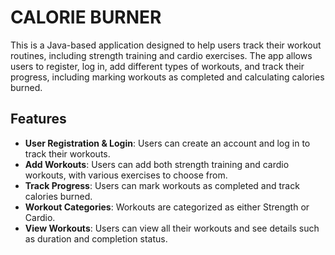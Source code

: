 # CALORIE BURNER

This is a Java-based application designed to help users track their workout routines, including strength training and cardio exercises. The app allows users to register, log in, add different types of workouts, and track their progress, including marking workouts as completed and calculating calories burned.

## Features

- **User Registration & Login**: Users can create an account and log in to track their workouts.
- **Add Workouts**: Users can add both strength training and cardio workouts, with various exercises to choose from.
- **Track Progress**: Users can mark workouts as completed and track calories burned.
- **Workout Categories**: Workouts are categorized as either Strength or Cardio.
- **View Workouts**: Users can view all their workouts and see details such as duration and completion status.
